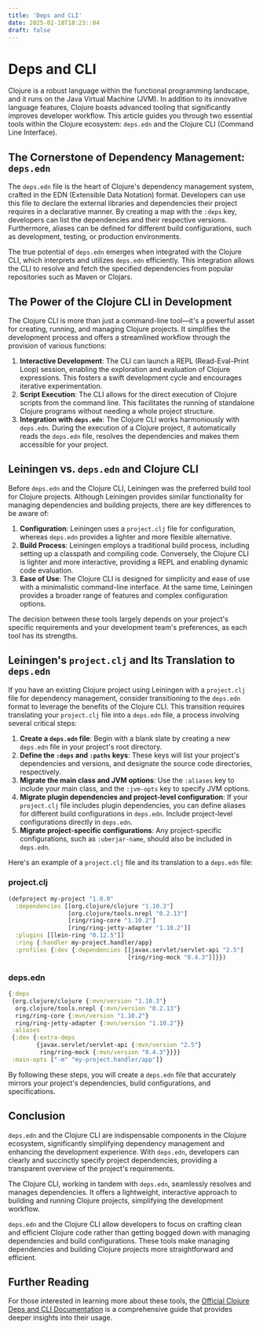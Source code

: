 ```yaml
---
title: 'Deps and CLI'
date: 2025-02-18T18:23::04
draft: false
---
```


# Deps and CLI

Clojure is a robust language within the functional programming landscape, and it runs on the Java Virtual Machine (JVM). In addition to its innovative language features, Clojure boasts advanced tooling that significantly improves developer workflow. This article guides you through two essential tools within the Clojure ecosystem: `deps.edn` and the Clojure CLI (Command Line Interface).

## The Cornerstone of Dependency Management: `deps.edn`

The `deps.edn` file is the heart of Clojure's dependency management system, crafted in the EDN (Extensible Data Notation) format. Developers can use this file to declare the external libraries and dependencies their project requires in a declarative manner. By creating a map with the `:deps` key, developers can list the dependencies and their respective versions. Furthermore, aliases can be defined for different build configurations, such as development, testing, or production environments.

The true potential of `deps.edn` emerges when integrated with the Clojure CLI, which interprets and utilizes `deps.edn` efficiently. This integration allows the CLI to resolve and fetch the specified dependencies from popular repositories such as Maven or Clojars.

## The Power of the Clojure CLI in Development

The Clojure CLI is more than just a command-line tool—it's a powerful asset for creating, running, and managing Clojure projects. It simplifies the development process and offers a streamlined workflow through the provision of various functions:

1. **Interactive Development**: The CLI can launch a REPL (Read-Eval-Print Loop) session, enabling the exploration and evaluation of Clojure expressions. This fosters a swift development cycle and encourages iterative experimentation.
2. **Script Execution**: The CLI allows for the direct execution of Clojure scripts from the command line. This facilitates the running of standalone Clojure programs without needing a whole project structure.
3. **Integration with `deps.edn`**: The Clojure CLI works harmoniously with `deps.edn`. During the execution of a Clojure project, it automatically reads the `deps.edn` file, resolves the dependencies and makes them accessible for your project.

## Leiningen vs. `deps.edn` and Clojure CLI

Before `deps.edn` and the Clojure CLI, Leiningen was the preferred build tool for Clojure projects. Although Leiningen provides similar functionality for managing dependencies and building projects, there are key differences to be aware of:

1. **Configuration**: Leiningen uses a `project.clj` file for configuration, whereas `deps.edn` provides a lighter and more flexible alternative.
2. **Build Process**: Leiningen employs a traditional build process, including setting up a classpath and compiling code. Conversely, the Clojure CLI is lighter and more interactive, providing a REPL and enabling dynamic code evaluation.
3. **Ease of Use**: The Clojure CLI is designed for simplicity and ease of use with a minimalistic command-line interface. At the same time, Leiningen provides a broader range of features and complex configuration options.

The decision between these tools largely depends on your project's specific requirements and your development team's preferences, as each tool has its strengths.

## Leiningen's `project.clj` and Its Translation to `deps.edn`

If you have an existing Clojure project using Leiningen with a `project.clj` file for dependency management, consider transitioning to the `deps.edn` format to leverage the benefits of the Clojure CLI. This transition requires translating your `project.clj` file into a `deps.edn` file, a process involving several critical steps:

1. **Create a `deps.edn` file**: Begin with a blank slate by creating a new `deps.edn` file in your project's root directory.
2. **Define the `:deps` and `:paths` keys**: These keys will list your project's dependencies and versions, and designate the source code directories, respectively.
3. **Migrate the main class and JVM options**: Use the `:aliases` key to include your main class, and the `:jvm-opts` key to specify JVM options.
4. **Migrate plugin dependencies and project-level configuration**: If your `project.clj` file includes plugin dependencies, you can define aliases for different build configurations in `deps.edn`. Include project-level configurations directly in `deps.edn`.
5. **Migrate project-specific configurations**: Any project-specific configurations, such as `:uberjar-name`, should also be included in `deps.edn`.

Here's an example of a `project.clj` file and its translation to a `deps.edn` file:

### **project.clj**

```clojure
(defproject my-project "1.0.0"
  :dependencies [[org.clojure/clojure "1.10.3"]
                 [org.clojure/tools.nrepl "0.2.13"]
                 [ring/ring-core "1.10.2"]
                 [ring/ring-jetty-adapter "1.10.2"]]
  :plugins [[lein-ring "0.12.5"]]
  :ring {:handler my-project.handler/app}
  :profiles {:dev {:dependencies [[javax.servlet/servlet-api "2.5"]
                                  [ring/ring-mock "0.4.3"]]}})

```

### **deps.edn**

```clojure
{:deps
 {org.clojure/clojure {:mvn/version "1.10.3"}
  org.clojure/tools.nrepl {:mvn/version "0.2.13"}
  ring/ring-core {:mvn/version "1.10.2"}
  ring/ring-jetty-adapter {:mvn/version "1.10.2"}}
 :aliases
 {:dev {:extra-deps
        {javax.servlet/servlet-api {:mvn/version "2.5"}
         ring/ring-mock {:mvn/version "0.4.3"}}}}
 :main-opts ["-m" "my-project.handler/app"]}
```

By following these steps, you will create a `deps.edn` file that accurately mirrors your project's dependencies, build configurations, and specifications.

## Conclusion

`deps.edn` and the Clojure CLI are indispensable components in the Clojure ecosystem, significantly simplifying dependency management and enhancing the development experience. With `deps.edn`, developers can clearly and succinctly specify project dependencies, providing a transparent overview of the project's requirements.

The Clojure CLI, working in tandem with `deps.edn`, seamlessly resolves and manages dependencies. It offers a lightweight, interactive approach to building and running Clojure projects, simplifying the development workflow.

`deps.edn` and the Clojure CLI allow developers to focus on crafting clean and efficient Clojure code rather than getting bogged down with managing dependencies and build configurations. These tools make managing dependencies and building Clojure projects more straightforward and efficient.

## Further Reading

For those interested in learning more about these tools, the [Official Clojure Deps and CLI Documentation](https://clojure.org/guides/deps_and_cli) is a comprehensive guide that provides deeper insights into their usage.
